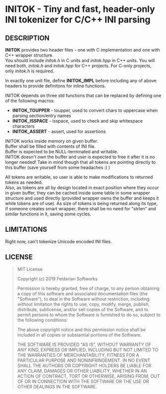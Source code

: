 # INITOK - Tiny and fast, header-only INI tokenizer for C/C++ INI parsing

## DESCRIPTION

__INITOK__ provides two header files - one with C implementation and one with C++ wrapper structure.  
You should include _initok.h_ in C units and _initok.hpp_ in C++ units.
You will need both, _initok.h_ and _initok.hpp_ for C++ projects. For C-only projects, only _initok.h_ is required.

In exactly one unit file, define __INITOK_IMPL__ before including any of above headers to provide definitons for inline functions.  

INITOK depends on three std functions that can be replaced by defining one of the following macros:  
- __INITOK_TOUPPER__ - toupper, used to convert chars to uppercase when parsing section/entry names  
- __INITOK_ISSPACE__ - isspace, used to check and skip whitespace characters  
- __INITOK_ASSERT__  - assert, used for assertions  

INITOK works inside memory on given buffer.  
Buffer shall be filled with contents of INI file.  
Buffer is expected to be NULL-terminated and writable.  
INITOK doesn't _own_ the buffer and user is expected to free it after it is no longer needed! Take in mind though that all tokens are pointing directly to this buffer (save yourself from some headaches :) )  

All tokens are writable, so user is able to make modifications to returned tokens as needed.  
Also, as tokens are all by design located in exact position where they occur in given buffer, they can be cached inside some table in some wrapper structure and used directly (provided wrapper owns the buffer and keeps it while tokens are of use). As size of tokens is being returned along its type, if someone creates smart wrapper, there shall be no need for "strlen" and similar functions in it, saving some cycles.

## LIMITATIONS
Right now, can't tokenize Unicode encoded INI files.

## LICENSE

>MIT License
>
>Copyright (c) 2019 Feldarian Softworks
>
>Permission is hereby granted, free of charge, to any person obtaining a copy
>of this software and associated documentation files (the "Software"), to deal
>in the Software without restriction, including without limitation the rights
>to use, copy, modify, merge, publish, distribute, sublicense, and/or sell
>copies of the Software, and to permit persons to whom the Software is
>furnished to do so, subject to the following conditions:
>
>The above copyright notice and this permission notice shall be included in all
>copies or substantial portions of the Software.
>
>THE SOFTWARE IS PROVIDED "AS IS", WITHOUT WARRANTY OF ANY KIND, EXPRESS OR
>IMPLIED, INCLUDING BUT NOT LIMITED TO THE WARRANTIES OF MERCHANTABILITY,
>FITNESS FOR A PARTICULAR PURPOSE AND NONINFRINGEMENT. IN NO EVENT SHALL THE
>AUTHORS OR COPYRIGHT HOLDERS BE LIABLE FOR ANY CLAIM, DAMAGES OR OTHER
>LIABILITY, WHETHER IN AN ACTION OF CONTRACT, TORT OR OTHERWISE, ARISING FROM,
>OUT OF OR IN CONNECTION WITH THE SOFTWARE OR THE USE OR OTHER DEALINGS IN THE
>SOFTWARE.
